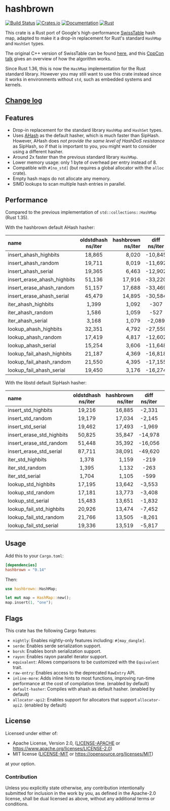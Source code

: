 hashbrown
=========

[![Build Status](https://github.com/rust-lang/hashbrown/actions/workflows/rust.yml/badge.svg)](https://github.com/rust-lang/hashbrown/actions)
[![Crates.io](https://img.shields.io/crates/v/hashbrown.svg)](https://crates.io/crates/hashbrown)
[![Documentation](https://docs.rs/hashbrown/badge.svg)](https://docs.rs/hashbrown)
[![Rust](https://img.shields.io/badge/rust-1.63.0%2B-blue.svg?maxAge=3600)](https://github.com/rust-lang/hashbrown)

This crate is a Rust port of Google's high-performance [SwissTable] hash
map, adapted to make it a drop-in replacement for Rust's standard `HashMap`
and `HashSet` types.

The original C++ version of SwissTable can be found [here], and this
[CppCon talk] gives an overview of how the algorithm works.

Since Rust 1.36, this is now the `HashMap` implementation for the Rust standard
library. However you may still want to use this crate instead since it works
in environments without `std`, such as embedded systems and kernels.

[SwissTable]: https://abseil.io/blog/20180927-swisstables
[here]: https://github.com/abseil/abseil-cpp/blob/master/absl/container/internal/raw_hash_set.h
[CppCon talk]: https://www.youtube.com/watch?v=ncHmEUmJZf4

## [Change log](CHANGELOG.md)

## Features

- Drop-in replacement for the standard library `HashMap` and `HashSet` types.
- Uses [AHash](https://github.com/tkaitchuck/aHash) as the default hasher, which is much faster than SipHash.
  However, AHash does *not provide the same level of HashDoS resistance* as SipHash, so if that is important to you, you might want to consider using a different hasher.
- Around 2x faster than the previous standard library `HashMap`.
- Lower memory usage: only 1 byte of overhead per entry instead of 8.
- Compatible with `#[no_std]` (but requires a global allocator with the `alloc` crate).
- Empty hash maps do not allocate any memory.
- SIMD lookups to scan multiple hash entries in parallel.

## Performance

Compared to the previous implementation of `std::collections::HashMap` (Rust 1.35).

With the hashbrown default AHash hasher:

| name                        | oldstdhash ns/iter | hashbrown ns/iter | diff ns/iter |  diff % | speedup |
| :-------------------------- | :----------------: | ----------------: | :----------: | ------: | ------- |
| insert_ahash_highbits       |       18,865       |             8,020 |   -10,845    | -57.49% | x 2.35  |
| insert_ahash_random         |       19,711       |             8,019 |   -11,692    | -59.32% | x 2.46  |
| insert_ahash_serial         |       19,365       |             6,463 |   -12,902    | -66.63% | x 3.00  |
| insert_erase_ahash_highbits |       51,136       |            17,916 |   -33,220    | -64.96% | x 2.85  |
| insert_erase_ahash_random   |       51,157       |            17,688 |   -33,469    | -65.42% | x 2.89  |
| insert_erase_ahash_serial   |       45,479       |            14,895 |   -30,584    | -67.25% | x 3.05  |
| iter_ahash_highbits         |       1,399        |             1,092 |     -307     | -21.94% | x 1.28  |
| iter_ahash_random           |       1,586        |             1,059 |     -527     | -33.23% | x 1.50  |
| iter_ahash_serial           |       3,168        |             1,079 |    -2,089    | -65.94% | x 2.94  |
| lookup_ahash_highbits       |       32,351       |             4,792 |   -27,559    | -85.19% | x 6.75  |
| lookup_ahash_random         |       17,419       |             4,817 |   -12,602    | -72.35% | x 3.62  |
| lookup_ahash_serial         |       15,254       |             3,606 |   -11,648    | -76.36% | x 4.23  |
| lookup_fail_ahash_highbits  |       21,187       |             4,369 |   -16,818    | -79.38% | x 4.85  |
| lookup_fail_ahash_random    |       21,550       |             4,395 |   -17,155    | -79.61% | x 4.90  |
| lookup_fail_ahash_serial    |       19,450       |             3,176 |   -16,274    | -83.67% | x 6.12  |


With the libstd default SipHash hasher:

| name                      | oldstdhash ns/iter | hashbrown ns/iter | diff ns/iter |  diff % | speedup |
| :------------------------ | :----------------: | ----------------: | :----------: | ------: | ------- |
| insert_std_highbits       |       19,216       |            16,885 |    -2,331    | -12.13% | x 1.14  |
| insert_std_random         |       19,179       |            17,034 |    -2,145    | -11.18% | x 1.13  |
| insert_std_serial         |       19,462       |            17,493 |    -1,969    | -10.12% | x 1.11  |
| insert_erase_std_highbits |       50,825       |            35,847 |   -14,978    | -29.47% | x 1.42  |
| insert_erase_std_random   |       51,448       |            35,392 |   -16,056    | -31.21% | x 1.45  |
| insert_erase_std_serial   |       87,711       |            38,091 |   -49,620    | -56.57% | x 2.30  |
| iter_std_highbits         |       1,378        |             1,159 |     -219     | -15.89% | x 1.19  |
| iter_std_random           |       1,395        |             1,132 |     -263     | -18.85% | x 1.23  |
| iter_std_serial           |       1,704        |             1,105 |     -599     | -35.15% | x 1.54  |
| lookup_std_highbits       |       17,195       |            13,642 |    -3,553    | -20.66% | x 1.26  |
| lookup_std_random         |       17,181       |            13,773 |    -3,408    | -19.84% | x 1.25  |
| lookup_std_serial         |       15,483       |            13,651 |    -1,832    | -11.83% | x 1.13  |
| lookup_fail_std_highbits  |       20,926       |            13,474 |    -7,452    | -35.61% | x 1.55  |
| lookup_fail_std_random    |       21,766       |            13,505 |    -8,261    | -37.95% | x 1.61  |
| lookup_fail_std_serial    |       19,336       |            13,519 |    -5,817    | -30.08% | x 1.43  |

## Usage

Add this to your `Cargo.toml`:

```toml
[dependencies]
hashbrown = "0.14"
```

Then:

```rust
use hashbrown::HashMap;

let mut map = HashMap::new();
map.insert(1, "one");
```
## Flags
This crate has the following Cargo features:

- `nightly`: Enables nightly-only features including: `#[may_dangle]`.
- `serde`: Enables serde serialization support.
- `borsh`: Enables borsh serialization support.
- `rayon`: Enables rayon parallel iterator support.
- `equivalent`: Allows comparisons to be customized with the `Equivalent` trait.
- `raw-entry`: Enables access to the deprecated `RawEntry` API.
- `inline-more`: Adds inline hints to most functions, improving run-time performance at the cost
  of compilation time. (enabled by default)
- `default-hasher`: Compiles with ahash as default hasher. (enabled by default)
- `allocator-api2`: Enables support for allocators that support `allocator-api2`. (enabled by default)

## License

Licensed under either of:

 * Apache License, Version 2.0, ([LICENSE-APACHE](LICENSE-APACHE) or https://www.apache.org/licenses/LICENSE-2.0)
 * MIT license ([LICENSE-MIT](LICENSE-MIT) or https://opensource.org/licenses/MIT)

at your option.

### Contribution

Unless you explicitly state otherwise, any contribution intentionally submitted
for inclusion in the work by you, as defined in the Apache-2.0 license, shall be dual licensed as above, without any
additional terms or conditions.
